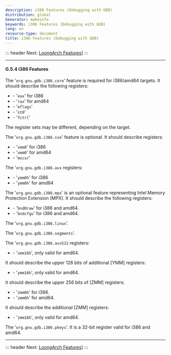 ```yaml
---
description: i386 Features (Debugging with GDB)
distribution: global
Generator: makeinfo
keywords: i386 Features (Debugging with GDB)
lang: en
resource-type: document
title: i386 Features (Debugging with GDB)
---
```

::: header
Next: [LoongArch Features](LoongArch-Features.html#LoongArch-Features)]
:::

---

#### G.5.4 i386 Features

The '`org.gnu.gdb.i386.core`' feature is required for i386/amd64 targets. It should describe the following registers:

- \- '`eax`' for i386
- \- '`rax`' for amd64
- \- '`eflags`'
- \- '`st0`'
- \- '`fctrl`'

The register sets may be different, depending on the target.

The '`org.gnu.gdb.i386.sse`' feature is optional. It should describe registers:

- \- '`xmm0`' for i386
- \- '`xmm0`' for amd64
- \- '`mxcsr`'

The '`org.gnu.gdb.i386.avx` registers:

- \- '`ymm0h`' for i386
- \- '`ymm0h`' for amd64

The '`org.gnu.gdb.i386.mpx`' is an optional feature representing Intel Memory Protection Extension (MPX). It should describe the following registers:

- \- '`bnd0raw`' for i386 and amd64.
- \- '`bndcfgu`' for i386 and amd64.

The '`org.gnu.gdb.i386.linux`'.

The '`org.gnu.gdb.i386.segments`'.

The '`org.gnu.gdb.i386.avx512` registers:

- \- '`xmm16h`', only valid for amd64.

It should describe the upper 128 bits of additional [YMM] registers:

- \- '`ymm16h`', only valid for amd64.

It should describe the upper 256 bits of [ZMM] registers:

- \- '`zmm0h`' for i386.
- \- '`zmm0h`' for amd64.

It should describe the additional [ZMM] registers:

- \- '`zmm16h`', only valid for amd64.

The '`org.gnu.gdb.i386.pkeys`'. It is a 32-bit register valid for i386 and amd64.

---

::: header
Next: [LoongArch Features](LoongArch-Features.html#LoongArch-Features)]
:::
